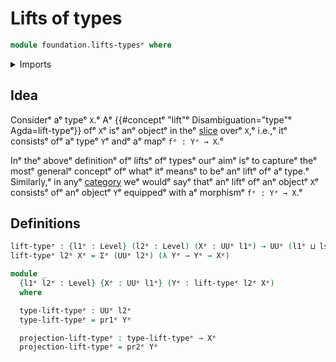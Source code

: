 # Lifts of types

```agda
module foundation.lifts-typesᵉ where
```

<details><summary>Imports</summary>

```agda
open import foundation.dependent-pair-typesᵉ
open import foundation.universe-levelsᵉ
```

</details>

## Idea

Considerᵉ aᵉ typeᵉ `X`.ᵉ Aᵉ {{#conceptᵉ "lift"ᵉ Disambiguation="type"ᵉ Agda=lift-typeᵉ}}
ofᵉ `X`ᵉ isᵉ anᵉ objectᵉ in theᵉ [slice](foundation.slice.mdᵉ) overᵉ `X`,ᵉ i.e.,ᵉ itᵉ
consistsᵉ ofᵉ aᵉ typeᵉ `Y`ᵉ andᵉ aᵉ mapᵉ `fᵉ : Yᵉ → X`.ᵉ

Inᵉ theᵉ aboveᵉ definitionᵉ ofᵉ liftsᵉ ofᵉ typesᵉ ourᵉ aimᵉ isᵉ to captureᵉ theᵉ mostᵉ generalᵉ
conceptᵉ ofᵉ whatᵉ itᵉ meansᵉ to beᵉ anᵉ liftᵉ ofᵉ aᵉ type.ᵉ Similarly,ᵉ in anyᵉ
[category](category-theory.categories.mdᵉ) weᵉ wouldᵉ sayᵉ thatᵉ anᵉ liftᵉ ofᵉ anᵉ objectᵉ
`X`ᵉ consistsᵉ ofᵉ anᵉ objectᵉ `Y`ᵉ equippedᵉ with aᵉ morphismᵉ `fᵉ : Yᵉ → X`.ᵉ

## Definitions

```agda
lift-typeᵉ : {l1ᵉ : Level} (l2ᵉ : Level) (Xᵉ : UUᵉ l1ᵉ) → UUᵉ (l1ᵉ ⊔ lsuc l2ᵉ)
lift-typeᵉ l2ᵉ Xᵉ = Σᵉ (UUᵉ l2ᵉ) (λ Yᵉ → Yᵉ → Xᵉ)

module _
  {l1ᵉ l2ᵉ : Level} {Xᵉ : UUᵉ l1ᵉ} (Yᵉ : lift-typeᵉ l2ᵉ Xᵉ)
  where

  type-lift-typeᵉ : UUᵉ l2ᵉ
  type-lift-typeᵉ = pr1ᵉ Yᵉ

  projection-lift-typeᵉ : type-lift-typeᵉ → Xᵉ
  projection-lift-typeᵉ = pr2ᵉ Yᵉ
```
